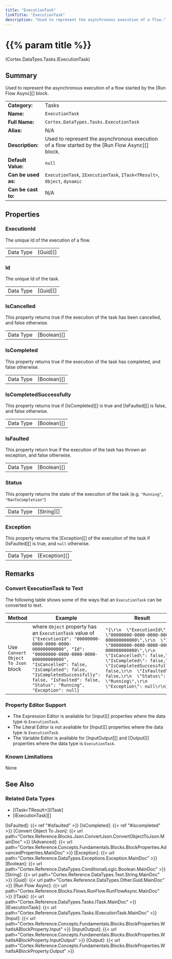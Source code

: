 ```yaml
---
title: "ExecutionTask"
linkTitle: "ExecutionTask"
description: "Used to represent the asynchronous execution of a flow."
---
```


# {{% param title %}}

<p class="namespace">(Cortex.DataTpes.Tasks.IExecutionTask)</p>

## Summary

Used to represent the asynchronous execution of a flow started by the [Run Flow Async][] block.

| | |
|-|-|
| **Category:**          | Tasks |
| **Name:**              | `ExecutionTask` |
| **Full Name:**         | `Cortex.DataTypes.Tasks.ExecutionTask` |
| **Alias:**             | N/A |
| **Description:**       | Used to represent the asynchronous execution of a flow started by the [Run Flow Async][] block. |
| **Default Value:**     | `null` |
| **Can be used as:**    | `ExecutionTask`, `IExecutionTask`, `ITask<TResult>`, `Object`, `dynamic` |
| **Can be cast to:**    | N/A                                                           |

## Properties

### ExecutionId

The unique Id of the execution of a flow.

| | |
|--------------------|---------------------------|
| Data Type | [Guid][] |

### Id

The unique Id of the task.

| | |
|--------------------|---------------------------|
| Data Type | [Guid][] |

### IsCancelled

This property returns true if the execution of the task has been cancelled, and false otherwise.

| | |
|--------------------|---------------------------|
| Data Type | [Boolean][] |

### IsCompleted

This property returns true if the execution of the task has completed, and false otherwise.

| | |
|--------------------|---------------------------|
| Data Type | [Boolean][] |

### IsCompletedSuccessfully

This property returns true if [IsCompleted][] is true and [IsFaulted][] is false, and false otherwise.

| | |
|--------------------|---------------------------|
| Data Type | [Boolean][] |

### IsFaulted

This property return true if the execution of the task has thrown an exception, and false otherwise.

| | |
|--------------------|---------------------------|
| Data Type | [Boolean][] |

### Status

This property returns the state of the execution of the task (e.g. `"Running"`, `"RanToCompletion"`)

| | |
|--------------------|---------------------------|
| Data Type | [String][] |

### Exception

This property returns the [Exception][] of the execution of the task if [IsFaulted][] is true, and `null` otherwise.

| | |
|--------------------|---------------------------|
| Data Type | [Exception][] |

## Remarks

### Convert ExecutionTask to Text

The following table shows some of the ways that an `ExecutionTask` can be converted to text.

| Method | Example | Result | Editor&nbsp;Support | Notes |
|-|-|-|-|-|
| Use `Convert Object To Json` block    | where `Object` property has an `ExecutionTask` value of `{"ExecutionId": "00000000-0000-0000-0000-000000000000", "Id": "00000000-0000-0000-0000-000000000000", "IsCancelled": false, "IsCompleted": false, "IsCompletedSuccessfully": false, "IsFaulted": false, "Status": "Running", "Exception": null}` | `"{\r\n  \"ExecutionId\": \"00000000-0000-0000-0000-000000000000\",\r\n  \"Id\": \"00000000-0000-0000-0000-000000000000\",\r\n  \"IsCancelled\": false,\r\n  \"IsCompleted\": false,\r\n  \"IsCompletedSuccessfully\": false,\r\n  \"IsFaulted\": false,\r\n  \"Status\": \"Running\",\r\n  \"Exception\": null\r\n}"` | N/A | See [Convert Object To Json][] |

### Property Editor Support

* The Expression Editor is available for [Input][] properties where the data type is `ExecutionTask`.
* The Literal Editor is not available for [Input][] properties where the data type is `ExecutionTask`.
* The Variable Editor is available for [InputOutput][] and [Output][] properties where the data type is `ExecutionTask`.

### Known Limitations

None

## See Also

### Related Data Types

* [ITask&lt;TResult&gt;][ITask]
* [IExecutionTask][]

[IsFaulted]: {{< ref "#isfaulted" >}}
[IsCompleted]: {{< ref "#iscompleted" >}}
[Convert Object To Json]: {{< url path="Cortex.Reference.Blocks.Json.ConvertJson.ConvertObjectToJson.MainDoc" >}}
[Advanced]: {{< url path="Cortex.Reference.Concepts.Fundamentals.Blocks.BlockProperties.AdvancedProperties.MainDoc" >}}
[Exception]: {{< url path="Cortex.Reference.DataTypes.Exceptions.Exception.MainDoc" >}}
[Boolean]: {{< url path="Cortex.Reference.DataTypes.ConditionalLogic.Boolean.MainDoc" >}}
[String]: {{< url path="Cortex.Reference.DataTypes.Text.String.MainDoc" >}}
[Guid]: {{< url path="Cortex.Reference.DataTypes.Other.Guid.MainDoc" >}}
[Run Flow Async]: {{< url path="Cortex.Reference.Blocks.Flows.RunFlow.RunFlowAsync.MainDoc" >}}
[ITask]: {{< url path="Cortex.Reference.DataTypes.Tasks.ITask.MainDoc" >}}
[IExecutionTask]: {{< url path="Cortex.Reference.DataTypes.Tasks.IExecutionTask.MainDoc" >}}
[Input]: {{< url path="Cortex.Reference.Concepts.Fundamentals.Blocks.BlockProperties.WhatIsABlockProperty.Input" >}}
[InputOutput]: {{< url path="Cortex.Reference.Concepts.Fundamentals.Blocks.BlockProperties.WhatIsABlockProperty.InputOutput" >}}
[Output]: {{< url path="Cortex.Reference.Concepts.Fundamentals.Blocks.BlockProperties.WhatIsABlockProperty.Output" >}}
